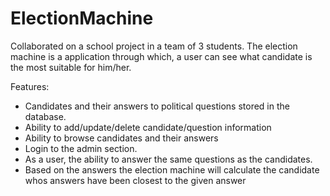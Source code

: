 # ElectionMachine

Collaborated on a school project in a team of 3 students. The election machine is a application through which, a user can see what candidate is the most 
suitable for him/her.

Features:
  - Candidates and their answers to political questions stored in the database.
  - Ability to add/update/delete candidate/question information
  - Ability to browse candidates and their answers
  - Login to the admin section.
  - As a user, the ability to answer the same questions as the candidates.
  - Based on the answers the election machine will calculate the candidate whos answers have been closest to the given answer
